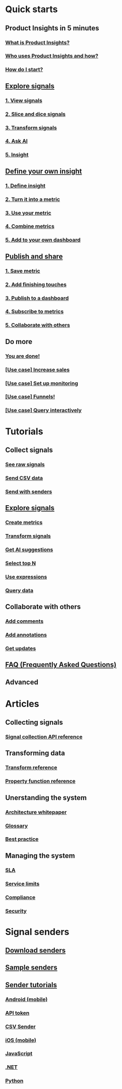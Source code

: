 # Quick starts
## Product Insights in 5 minutes 
### [What is Product Insights?](xref:developers/quick-starts/what-is)
### [Who uses Product Insights and how?](xref:developers/quick-starts/who-uses)
### [How do I start?](xref:developers/quick-starts/how-start)
## [Explore signals](xref:developers/quick-starts/1_explore-signals)
### [1. View signals](xref:developers/quick-starts/1_1_view)
### [2. Slice and dice signals](xref:developers/quick-starts/1_2_slice)
### [3. Transform signals](xref:developers/quick-starts/1_3_transform)
### [4. Ask AI](xref:developers/quick-starts/1_4_askai)
### [5. Insight](xref:developers/quick-starts/1_5_insight)
## [Define your own insight](xref:developers/quick-starts/2_create-own-metrics)
### [1. Define insight](xref:developers/quick-starts/2_1_define-insight)
### [2. Turn it into a metric](xref:developers/quick-starts/2_2_save-metric)
### [3. Use your metric](xref:developers/quick-starts/2_3_use)
### [4. Combine metrics](xref:developers/quick-starts/2_4_combine)
### [5. Add to your own dashboard](xref:developers/quick-starts/2_5_add)
## [Publish and share](xref:developers/quick-starts/3_3_publish)
### [1. Save metric](xref:developers/quick-starts/3_1_save)
### [2. Add finishing touches](xref:developers/quick-starts/3_2_add)
### [3. Publish to a dashboard](xref:developers/quick-starts/3_3_publish)
### [4. Subscribe to metrics](xref:developers/quick-starts/3_4_subscribe)
### [5. Collaborate with others](xref:developers/quick-starts/3_5_collaborate)
## Do more
### [You are done!](xref:developers/quick-starts/done)
### [[Use case] Increase sales](xref:developers/quick-starts/increase-sales)
### [[Use case] Set up monitoring](xref:developers/quick-starts/monitoring)
### [[Use case] Funnels!](xref:developers/quick-starts/funnels)
### [[Use case] Query interactively](xref:developers/quick-starts/query)

# Tutorials
## Collect signals
### [See raw signals](xref:developers/tutorials/see-raw)
### [Send CSV data](xref:developers/tutorials/send-csv)
### [Send with senders](xref:developers/tutorials/send-using-senders)
## [Explore signals](xref:developers/tutorials/explore-data)
### [Create metrics](xref:developers/tutorials/create-metrics)
### [Transform signals](xref:developers/tutorials/transform-data)
### [Get AI suggestions](xref:developers/tutorials/get-ai)
### [Select top N](xref:developers/tutorials/select-top)
### [Use expressions](xref:developers/tutorials/use-expressions)
### [Query data](xref:developers/tutorials/query-data)
## Collaborate with others
### [Add comments](xref:developers/tutorials/add-comments)
### [Add annotations](xref:developers/tutorials/add-annotations)
### [Get updates](xref:developers/tutorials/get-updates)
## [FAQ (Frequently Asked Questions)](xref:developers/faq/index)
## Advanced  

# Articles
## Collecting signals  
### [Signal collection API reference](xref:developers/articles/signal-collection)
## Transforming data    
### [Transform reference](xref:developers/articles/transform-ref)
### [Property function reference](xref:developers/articles/property-fn)
## Unerstanding the system  
### [Architecture whitepaper](xref:developers/articles/architecture)
### [Glossary](xref:developers/articles/glossary)
### [Best practice](xref:developers/articles/best-practice)
## Managing the system
### [SLA](xref:developers/articles/sla)
### [Service limits](xref:developers/articles/service-limits)
### [Compliance](xref:developers/articles/compliance)
### [Security](xref:developers/articles/security)

# Signal senders
## [Download senders](xref:developers/downloads/downloads)
## [Sample senders](xref:developers/downloads/sdk-samples)
## [Sender tutorials](xref:developers/downloads/tutorials/index)
### [Android (mobile)](xref:developers/downloads/android-java)
### [API token](xref:developers/downloads/api-token)
### [CSV Sender](xref:developers/downloads/ingest)
### [iOS (mobile)](xref:developers/downloads/ios-objc)
### [JavaScript](xref:developers/downloads/js)
### [.NET](xref:developers/downloads/dotnet)
### [Python](xref:developers/downloads/python)
